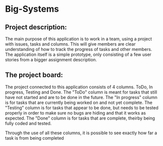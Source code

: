 # Big-Systems

## Project description:

The main purpose of this application is to work in a team, using a project with issues, tasks and columns. This will give members are clear understanding of how to track the progress of tasks and other members.
The application itself is a simple prototype, only consisting of a few user stories from a bigger assignment description.

## The project board:

The project connected to this application consists of 4 columns.
ToDo, In progress, Testing and Done.
The "ToDo" column is meant for tasks that still have not started and are to be done in the future.
The "In progress" column is for tasks that are currently being worked on and not yet complete.
The "Testing" column is for tasks that appear to be done, but needs to be tested properly in order to make sure no bugs are hiding and that it works as expected.
The "Done" column is for tasks that are complete, theirby being fully coded and tested.

Through the use of all these columns, it is possible to see exactly how far a task is from being completed
